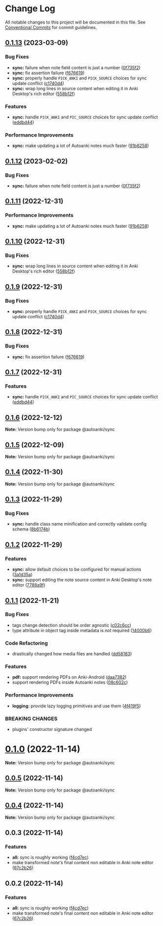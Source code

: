 # Change Log

All notable changes to this project will be documented in this file.
See [Conventional Commits](https://conventionalcommits.org) for commit guidelines.

## [0.1.13](https://github.com/chenlijun99/autoanki/compare/@autoanki/sync@0.1.6...@autoanki/sync@0.1.13) (2023-03-09)

### Bug Fixes

- **sync:** failure when note field content is just a number ([0f735f2](https://github.com/chenlijun99/autoanki/commit/0f735f243591f33f308fba62fafe7924a29a9360))
- **sync:** fix assertion failure ([f676619](https://github.com/chenlijun99/autoanki/commit/f67661944fb288ce88303733fa8ddd964603a4eb))
- **sync:** properly handle `PICK_ANKI` and `PICK_SOURCE` choices for sync update conflict ([c1740d4](https://github.com/chenlijun99/autoanki/commit/c1740d4c142a85f1e03a837c8a5abf27b6184b1c))
- **sync:** wrap long lines in source content when editing it in Anki Desktop's rich editor ([558b12f](https://github.com/chenlijun99/autoanki/commit/558b12fea6fe5a3a1466e231cf7eaede78420bb0))

### Features

- **sync:** handle `PICK_ANKI` and `PIC_SOURCE` choices for sync update conflict ([eddbd44](https://github.com/chenlijun99/autoanki/commit/eddbd446baed3f02456e62d66ac42b1dd5cc7425))

### Performance Improvements

- **sync:** make updating a lot of Autoanki notes much faster ([91b6258](https://github.com/chenlijun99/autoanki/commit/91b62587c227d4418bdd77ae3e6f1eb2c1c4f30e))

## [0.1.12](https://github.com/chenlijun99/autoanki/compare/@autoanki/sync@0.1.11...@autoanki/sync@0.1.12) (2023-02-02)

### Bug Fixes

- **sync:** failure when note field content is just a number ([0f735f2](https://github.com/chenlijun99/autoanki/commit/0f735f243591f33f308fba62fafe7924a29a9360))

## [0.1.11](https://github.com/chenlijun99/autoanki/compare/@autoanki/sync@0.1.10...@autoanki/sync@0.1.11) (2022-12-31)

### Performance Improvements

- **sync:** make updating a lot of Autoanki notes much faster ([91b6258](https://github.com/chenlijun99/autoanki/commit/91b62587c227d4418bdd77ae3e6f1eb2c1c4f30e))

## [0.1.10](https://github.com/chenlijun99/autoanki/compare/@autoanki/sync@0.1.9...@autoanki/sync@0.1.10) (2022-12-31)

### Bug Fixes

- **sync:** wrap long lines in source content when editing it in Anki Desktop's rich editor ([558b12f](https://github.com/chenlijun99/autoanki/commit/558b12fea6fe5a3a1466e231cf7eaede78420bb0))

## [0.1.9](https://github.com/chenlijun99/autoanki/compare/@autoanki/sync@0.1.8...@autoanki/sync@0.1.9) (2022-12-31)

### Bug Fixes

- **sync:** properly handle `PICK_ANKI` and `PICK_SOURCE` choices for sync update conflict ([c1740d4](https://github.com/chenlijun99/autoanki/commit/c1740d4c142a85f1e03a837c8a5abf27b6184b1c))

## [0.1.8](https://github.com/chenlijun99/autoanki/compare/@autoanki/sync@0.1.7...@autoanki/sync@0.1.8) (2022-12-31)

### Bug Fixes

- **sync:** fix assertion failure ([f676619](https://github.com/chenlijun99/autoanki/commit/f67661944fb288ce88303733fa8ddd964603a4eb))

## [0.1.7](https://github.com/chenlijun99/autoanki/compare/@autoanki/sync@0.1.6...@autoanki/sync@0.1.7) (2022-12-31)

### Features

- **sync:** handle `PICK_ANKI` and `PIC_SOURCE` choices for sync update conflict ([eddbd44](https://github.com/chenlijun99/autoanki/commit/eddbd446baed3f02456e62d66ac42b1dd5cc7425))

## [0.1.6](https://github.com/chenlijun99/autoanki/compare/@autoanki/sync@0.1.5...@autoanki/sync@0.1.6) (2022-12-12)

**Note:** Version bump only for package @autoanki/sync

## [0.1.5](https://github.com/chenlijun99/autoanki/compare/@autoanki/sync@0.1.4...@autoanki/sync@0.1.5) (2022-12-09)

**Note:** Version bump only for package @autoanki/sync

## [0.1.4](https://github.com/chenlijun99/autoanki/compare/@autoanki/sync@0.1.3...@autoanki/sync@0.1.4) (2022-11-30)

**Note:** Version bump only for package @autoanki/sync

## [0.1.3](https://github.com/chenlijun99/autoanki/compare/@autoanki/sync@0.1.2...@autoanki/sync@0.1.3) (2022-11-29)

### Bug Fixes

- **sync:** handle class name minification and correctly validate config schema ([8b6174b](https://github.com/chenlijun99/autoanki/commit/8b6174b31b2321bc97653b09fd326ebade0189ee))

## [0.1.2](https://github.com/chenlijun99/autoanki/compare/@autoanki/sync@0.1.1...@autoanki/sync@0.1.2) (2022-11-29)

### Features

- **sync:** allow default choices to be configured for manual actions ([3a1d35a](https://github.com/chenlijun99/autoanki/commit/3a1d35ab5c0bdb05c96eaa940b16e295e7ffefab))
- **sync:** support editing the note source content in Anki Desktop's note editor ([7788a9f](https://github.com/chenlijun99/autoanki/commit/7788a9f6c7c9682634d522f7dd9d6df8db0ccf0a))

## [0.1.1](https://github.com/chenlijun99/autoanki/compare/@autoanki/sync@0.1.0...@autoanki/sync@0.1.1) (2022-11-21)

### Bug Fixes

- tags change detection should be order agnostic ([c02c6cc](https://github.com/chenlijun99/autoanki/commit/c02c6cc5259770689da0f69056cc8773aa3049ca))
- type attribute in object tag inside metadata is not required ([14000b6](https://github.com/chenlijun99/autoanki/commit/14000b6d0c7c3eb94a407511bc7ff0bd320eb2e0))

### Code Refactoring

- drastically changed how media files are handled ([dd58183](https://github.com/chenlijun99/autoanki/commit/dd5818332064f3c5c4c062bd0178110929004b42))

### Features

- **pdf:** support rendering PDFs on Anki-Android ([daa7382](https://github.com/chenlijun99/autoanki/commit/daa7382b7f620d06ac09cdceaf2aa7520e74454e))
- support rendering PDFs inside Autoanki notes ([08c602c](https://github.com/chenlijun99/autoanki/commit/08c602cb836c647c3b2b47daeea84e4a89c73674))

### Performance Improvements

- **logging:** provide lazy logging primitives and use them ([4f419f5](https://github.com/chenlijun99/autoanki/commit/4f419f55ddd301839a7dfefae54f81e4b429ce68))

### BREAKING CHANGES

- plugins' constructor signature changed

# [0.1.0](https://github.com/chenlijun99/autoanki/compare/@autoanki/sync@0.0.3...@autoanki/sync@0.1.0) (2022-11-14)

**Note:** Version bump only for package @autoanki/sync

## [0.0.5](https://github.com/chenlijun99/autoanki/compare/@autoanki/sync@0.0.3...@autoanki/sync@0.0.5) (2022-11-14)

**Note:** Version bump only for package @autoanki/sync

## [0.0.4](https://github.com/chenlijun99/autoanki/compare/@autoanki/sync@0.0.3...@autoanki/sync@0.0.4) (2022-11-14)

**Note:** Version bump only for package @autoanki/sync

## 0.0.3 (2022-11-14)

### Features

- **all:** sync is roughly working ([f4cd7ec](https://github.com/chenlijun99/autoanki/commit/f4cd7ec4b4a36e5ef936612b913e7aef77308ef9))
- make transformed note's final content non editable in Anki note editor ([67c2b26](https://github.com/chenlijun99/autoanki/commit/67c2b263872fea1ce9dcbce94115d8655be6118a))

## 0.0.2 (2022-11-14)

### Features

- **all:** sync is roughly working ([f4cd7ec](https://github.com/chenlijun99/autoanki/commit/f4cd7ec4b4a36e5ef936612b913e7aef77308ef9))
- make transformed note's final content non editable in Anki note editor ([67c2b26](https://github.com/chenlijun99/autoanki/commit/67c2b263872fea1ce9dcbce94115d8655be6118a))
